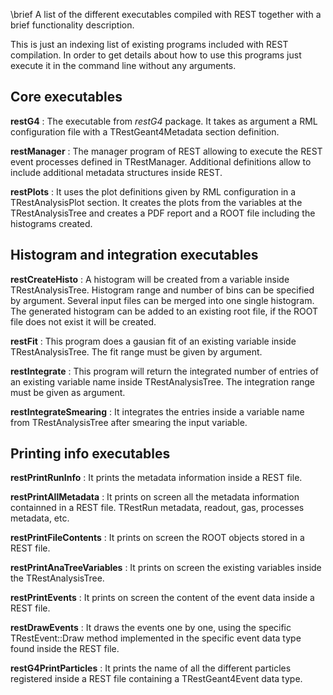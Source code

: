 \brief A list of the different executables compiled with REST together with a brief functionality description.

This is just an indexing list of existing programs included with REST compilation. In order to get details about how to use this programs just execute it in the command line without any arguments.

## Core executables

**restG4** : The executable from *restG4* package. It takes as argument a RML configuration file with a TRestGeant4Metadata section definition.

**restManager** : The manager program of REST allowing to execute the REST event processes defined in TRestManager. Additional definitions allow to include additional metadata structures inside REST.

**restPlots** : It uses the plot definitions given by RML configuration in a TRestAnalysisPlot section. It creates the plots from the variables at the TRestAnalysisTree and creates a PDF report and a ROOT file including the histograms created.

## Histogram and integration executables

**restCreateHisto** : A histogram will be created from a variable inside TRestAnalysisTree. Histogram range and number of bins can be specified by argument. Several input files can be merged into one single histogram. The generated histogram can be added to an existing root file, if the ROOT file does not exist it will be created.

**restFit** : This program does a gausian fit of an existing variable inside TRestAnalysisTree. The fit range must be given by argument.

**restIntegrate** : This program will return the integrated number of entries of an existing variable name inside TRestAnalysisTree. The integration range must be given as argument.

**restIntegrateSmearing** : It integrates the entries inside a variable name from TRestAnalysisTree after smearing the input variable.

## Printing info executables 

**restPrintRunInfo** : It prints the metadata information inside a REST file.

**restPrintAllMetadata** : It prints on screen all the metadata information containned in a REST file. TRestRun metadata, readout, gas, processes metadata, etc.

**restPrintFileContents** : It prints on screen the ROOT objects stored in a REST file.

**restPrintAnaTreeVariables** : It prints on screen the existing variables inside the TRestAnalysisTree.

**restPrintEvents** : It prints on screen the content of the event data inside a REST file.

**restDrawEvents** : It draws the events one by one, using the specific TRestEvent::Draw method implemented in the specific event data type found inside the REST file. 

**restG4PrintParticles** : It prints the name of all the different particles registered inside a REST file containing a TRestGeant4Event data type.
